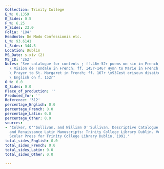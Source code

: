 ```yaml
---
Collection: Trinity College
E_%: 0.1359
E_Sides: 0.5
F_%: 6.25
F_Sides: 23.0
Folia: '184'
Headnote: De Modo Confessionis etc.
L_%: 93.6141
L_Sides: 344.5
Location: Dublin
MS_Date: s.xiv (2)
MS_ID: '262'
Notes: "See catalogue for contents ; ff.46v-52r poems on sin in French; ff.140r-143v\
  \ Vision de Tondale in French; ff. 145r-146r Hymn to Marie in French; ff. 147r-147v\
  \ Prayer to St. Margaret in French; ff. 167r \x93Cest orisoun disaite\x94 etc. ;\
  \ English on f. 152r"
O_%: 0.0
O_Sides: 0.0
Place_of_production: ''
Produced_for: ''
Reference: '312'
percentage_English: 0.0
percentage_French: 0.0
percentage_Latin: 0.0
percentage_Other: 0.0
sources:
- 'Colker, O''Sullivan, and William O''Sullivan. Descriptive Catalogue of the Mediaeval
  and Renaissance Latin Manuscripts: Trinity College Library Dublin. Vol. 1. Aldershot:
  Scolar Press for Trinity College Library Dublin, 1991.'
total_sides_English: 0.0
total_sides_French: 0.0
total_sides_Latin: 0.0
total_sides_Other: 0.0

---
```

